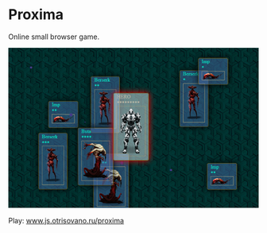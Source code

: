 
# Proxima

Online small browser game.
  
  
![pic](https://github.com/fire888/proxima/blob/master/styles/screenshot.jpg)  
  
  
Play: www.js.otrisovano.ru/proxima
